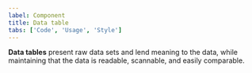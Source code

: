 ```yaml
---
label: Component
title: Data table
tabs: ['Code', 'Usage', 'Style']
---
```


<page-intro>**Data tables** present raw data sets and lend meaning to the data, while maintaining that the data is readable, scannable, and easily comparable.</page-intro>

<component
    name="Data table"
    component="data-table-v2"
    variation="data-table-v2"
    codepen="MOEagV"
    hasReactVersion="true"
    hasAngularVersion="true"
    hasVueVersion="DataTable"
    >
</component>
<component
    name="Expandable data table"
    component="data-table-v2"
    variation="data-table-v2--expandable"
    codepen="gXGabM"
    hasReactVersion="true"
    hasAngularVersion="true"
    >
</component>
<component
    name="Data table with pagination"
    component="data-table-v2"
    variation="data-table-v2--with-pager"
    codepen="pdWjva"
    hasReactVersion="true"
    >
</component>
<component
    name="Small data table"
    component="data-table-v2"
    variation="data-table-v2--small"
    codepen="aVLvzX"
    hasReactVersion="true"
    >
</component>
<component
    name="Toolbar"
    component="toolbar"
    variation="toolbar"
    codepen="yPzYNK"
    hasReactVersion="true"
    >
</component>
<component-docs component="data-table-v2"></component-docs>
